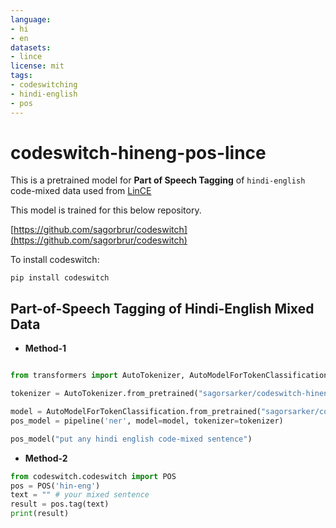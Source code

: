 ```yaml
---
language:
- hi
- en
datasets:
- lince
license: mit
tags:
- codeswitching
- hindi-english
- pos
---
```


# codeswitch-hineng-pos-lince
This is a pretrained model for **Part of Speech Tagging** of `hindi-english` code-mixed data used from [LinCE](https://ritual.uh.edu/lince/home)

This model is trained for this below repository. 

[https://github.com/sagorbrur/codeswitch](https://github.com/sagorbrur/codeswitch)

To install codeswitch:

```
pip install codeswitch
```

## Part-of-Speech Tagging of Hindi-English Mixed Data

* **Method-1**

```py

from transformers import AutoTokenizer, AutoModelForTokenClassification, pipeline

tokenizer = AutoTokenizer.from_pretrained("sagorsarker/codeswitch-hineng-pos-lince")

model = AutoModelForTokenClassification.from_pretrained("sagorsarker/codeswitch-hineng-pos-lince")
pos_model = pipeline('ner', model=model, tokenizer=tokenizer)

pos_model("put any hindi english code-mixed sentence")

```

* **Method-2**

```py
from codeswitch.codeswitch import POS
pos = POS('hin-eng')
text = "" # your mixed sentence 
result = pos.tag(text)
print(result)
```
